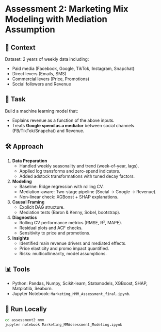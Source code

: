 # Assessment 2: Marketing Mix Modeling with Mediation Assumption

## 📌 Context
Dataset: 2 years of weekly data including:
- Paid media (Facebook, Google, TikTok, Instagram, Snapchat)
- Direct levers (Emails, SMS)
- Commercial levers (Price, Promotions)
- Social followers and Revenue

## 🎯 Task
Build a machine learning model that:
- Explains revenue as a function of the above inputs.
- Treats **Google spend as a mediator** between social channels (FB/TikTok/Snapchat) and Revenue.

## 🛠️ Approach
1. **Data Preparation**
   - Handled weekly seasonality and trend (week-of-year, lags).
   - Applied log transforms and zero-spend indicators.
   - Added adstock transformations with tuned decay factors.
2. **Modeling**
   - Baseline: Ridge regression with rolling CV.
   - Mediation-aware: Two-stage pipeline (Social → Google → Revenue).
   - Non-linear check: XGBoost + SHAP explanations.
3. **Causal Framing**
   - Explicit DAG structure.
   - Mediation tests (Baron & Kenny, Sobel, bootstrap).
4. **Diagnostics**
   - Rolling CV performance metrics (RMSE, R², MAPE).
   - Residual plots and ACF checks.
   - Sensitivity to price and promotions.
5. **Insights**
   - Identified main revenue drivers and mediated effects.
   - Price elasticity and promo impact quantified.
   - Risks: multicollinearity, model assumptions.

## 📊 Tools
- Python: Pandas, Numpy, Scikit-learn, Statsmodels, XGBoost, SHAP, Matplotlib, Seaborn.
- Jupyter Notebook: `Marketing_MMM_Assessment_final.ipynb`.

## 🚀 Run Locally
```bash
cd assessment2_mmm
jupyter notebook Marketing_MMAssessment_Modeling.ipynb

